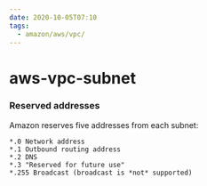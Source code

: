 ```yaml
---
date: 2020-10-05T07:10
tags:
  - amazon/aws/vpc/
---
```


# aws-vpc-subnet

### Reserved addresses
Amazon reserves five addresses from each subnet:
```
*.0 Network address
*.1 Outbound routing address
*.2 DNS
*.3 "Reserved for future use"
*.255 Broadcast (broadcast is *not* supported)
```


